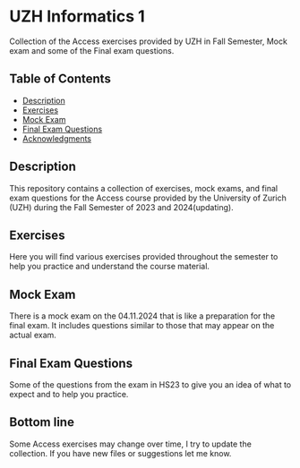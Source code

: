 # UZH Informatics 1

Collection of the Access exercises provided by UZH in Fall Semester, Mock exam and some of the Final exam questions.

## Table of Contents
- [Description](#description)
- [Exercises](#exercises)
- [Mock Exam](#mock-exam)
- [Final Exam Questions](#final-exam-questions)
- [Acknowledgments](#acknowledgments)

## Description
This repository contains a collection of exercises, mock exams, and final exam questions for the Access course provided by the University of Zurich (UZH) during the Fall Semester of 2023 and 2024(updating).

## Exercises
Here you will find various exercises provided throughout the semester to help you practice and understand the course material.

## Mock Exam
There is a mock exam on the 04.11.2024 that is like a preparation for the final exam. It includes questions similar to those that may appear on the actual exam.

## Final Exam Questions
Some of the questions from the exam in HS23 to give you an idea of what to expect and to help you practice.

## Bottom line
Some Access exercises may change over time, I try to update the collection. If you have new files or suggestions let me know. 